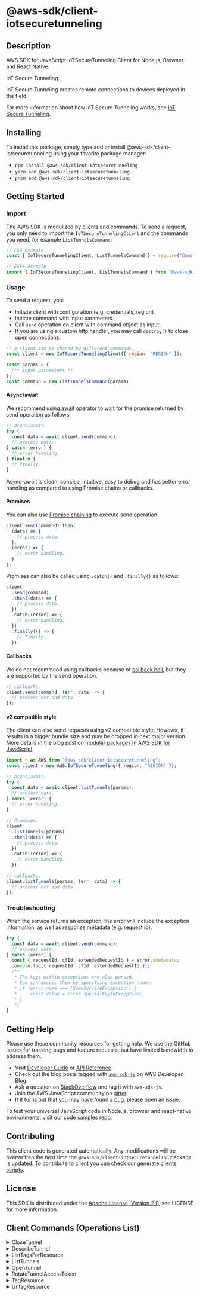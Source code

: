 <!-- generated file, do not edit directly -->

# @aws-sdk/client-iotsecuretunneling

## Description

AWS SDK for JavaScript IoTSecureTunneling Client for Node.js, Browser and React Native.

<fullname>IoT Secure Tunneling</fullname>

<p>IoT Secure Tunneling creates remote connections to devices deployed in the
field.</p>
<p>For more information about how IoT Secure Tunneling works, see <a href="https://docs.aws.amazon.com/iot/latest/developerguide/secure-tunneling.html">IoT
Secure Tunneling</a>.</p>

## Installing

To install this package, simply type add or install @aws-sdk/client-iotsecuretunneling
using your favorite package manager:

- `npm install @aws-sdk/client-iotsecuretunneling`
- `yarn add @aws-sdk/client-iotsecuretunneling`
- `pnpm add @aws-sdk/client-iotsecuretunneling`

## Getting Started

### Import

The AWS SDK is modulized by clients and commands.
To send a request, you only need to import the `IoTSecureTunnelingClient` and
the commands you need, for example `ListTunnelsCommand`:

```js
// ES5 example
const { IoTSecureTunnelingClient, ListTunnelsCommand } = require("@aws-sdk/client-iotsecuretunneling");
```

```ts
// ES6+ example
import { IoTSecureTunnelingClient, ListTunnelsCommand } from "@aws-sdk/client-iotsecuretunneling";
```

### Usage

To send a request, you:

- Initiate client with configuration (e.g. credentials, region).
- Initiate command with input parameters.
- Call `send` operation on client with command object as input.
- If you are using a custom http handler, you may call `destroy()` to close open connections.

```js
// a client can be shared by different commands.
const client = new IoTSecureTunnelingClient({ region: "REGION" });

const params = {
  /** input parameters */
};
const command = new ListTunnelsCommand(params);
```

#### Async/await

We recommend using [await](https://developer.mozilla.org/en-US/docs/Web/JavaScript/Reference/Operators/await)
operator to wait for the promise returned by send operation as follows:

```js
// async/await.
try {
  const data = await client.send(command);
  // process data.
} catch (error) {
  // error handling.
} finally {
  // finally.
}
```

Async-await is clean, concise, intuitive, easy to debug and has better error handling
as compared to using Promise chains or callbacks.

#### Promises

You can also use [Promise chaining](https://developer.mozilla.org/en-US/docs/Web/JavaScript/Guide/Using_promises#chaining)
to execute send operation.

```js
client.send(command).then(
  (data) => {
    // process data.
  },
  (error) => {
    // error handling.
  }
);
```

Promises can also be called using `.catch()` and `.finally()` as follows:

```js
client
  .send(command)
  .then((data) => {
    // process data.
  })
  .catch((error) => {
    // error handling.
  })
  .finally(() => {
    // finally.
  });
```

#### Callbacks

We do not recommend using callbacks because of [callback hell](http://callbackhell.com/),
but they are supported by the send operation.

```js
// callbacks.
client.send(command, (err, data) => {
  // process err and data.
});
```

#### v2 compatible style

The client can also send requests using v2 compatible style.
However, it results in a bigger bundle size and may be dropped in next major version. More details in the blog post
on [modular packages in AWS SDK for JavaScript](https://aws.amazon.com/blogs/developer/modular-packages-in-aws-sdk-for-javascript/)

```ts
import * as AWS from "@aws-sdk/client-iotsecuretunneling";
const client = new AWS.IoTSecureTunneling({ region: "REGION" });

// async/await.
try {
  const data = await client.listTunnels(params);
  // process data.
} catch (error) {
  // error handling.
}

// Promises.
client
  .listTunnels(params)
  .then((data) => {
    // process data.
  })
  .catch((error) => {
    // error handling.
  });

// callbacks.
client.listTunnels(params, (err, data) => {
  // process err and data.
});
```

### Troubleshooting

When the service returns an exception, the error will include the exception information,
as well as response metadata (e.g. request id).

```js
try {
  const data = await client.send(command);
  // process data.
} catch (error) {
  const { requestId, cfId, extendedRequestId } = error.$metadata;
  console.log({ requestId, cfId, extendedRequestId });
  /**
   * The keys within exceptions are also parsed.
   * You can access them by specifying exception names:
   * if (error.name === 'SomeServiceException') {
   *     const value = error.specialKeyInException;
   * }
   */
}
```

## Getting Help

Please use these community resources for getting help.
We use the GitHub issues for tracking bugs and feature requests, but have limited bandwidth to address them.

- Visit [Developer Guide](https://docs.aws.amazon.com/sdk-for-javascript/v3/developer-guide/welcome.html)
  or [API Reference](https://docs.aws.amazon.com/AWSJavaScriptSDK/v3/latest/index.html).
- Check out the blog posts tagged with [`aws-sdk-js`](https://aws.amazon.com/blogs/developer/tag/aws-sdk-js/)
  on AWS Developer Blog.
- Ask a question on [StackOverflow](https://stackoverflow.com/questions/tagged/aws-sdk-js) and tag it with `aws-sdk-js`.
- Join the AWS JavaScript community on [gitter](https://gitter.im/aws/aws-sdk-js-v3).
- If it turns out that you may have found a bug, please [open an issue](https://github.com/aws/aws-sdk-js-v3/issues/new/choose).

To test your universal JavaScript code in Node.js, browser and react-native environments,
visit our [code samples repo](https://github.com/aws-samples/aws-sdk-js-tests).

## Contributing

This client code is generated automatically. Any modifications will be overwritten the next time the `@aws-sdk/client-iotsecuretunneling` package is updated.
To contribute to client you can check our [generate clients scripts](https://github.com/aws/aws-sdk-js-v3/tree/main/scripts/generate-clients).

## License

This SDK is distributed under the
[Apache License, Version 2.0](http://www.apache.org/licenses/LICENSE-2.0),
see LICENSE for more information.

## Client Commands (Operations List)

<details>
<summary>
CloseTunnel
</summary>

[Command API Reference](https://docs.aws.amazon.com/AWSJavaScriptSDK/v3/latest/client/iotsecuretunneling/command/CloseTunnelCommand/) / [Input](https://docs.aws.amazon.com/AWSJavaScriptSDK/v3/latest/Package/-aws-sdk-client-iotsecuretunneling/Interface/CloseTunnelCommandInput/) / [Output](https://docs.aws.amazon.com/AWSJavaScriptSDK/v3/latest/Package/-aws-sdk-client-iotsecuretunneling/Interface/CloseTunnelCommandOutput/)

</details>
<details>
<summary>
DescribeTunnel
</summary>

[Command API Reference](https://docs.aws.amazon.com/AWSJavaScriptSDK/v3/latest/client/iotsecuretunneling/command/DescribeTunnelCommand/) / [Input](https://docs.aws.amazon.com/AWSJavaScriptSDK/v3/latest/Package/-aws-sdk-client-iotsecuretunneling/Interface/DescribeTunnelCommandInput/) / [Output](https://docs.aws.amazon.com/AWSJavaScriptSDK/v3/latest/Package/-aws-sdk-client-iotsecuretunneling/Interface/DescribeTunnelCommandOutput/)

</details>
<details>
<summary>
ListTagsForResource
</summary>

[Command API Reference](https://docs.aws.amazon.com/AWSJavaScriptSDK/v3/latest/client/iotsecuretunneling/command/ListTagsForResourceCommand/) / [Input](https://docs.aws.amazon.com/AWSJavaScriptSDK/v3/latest/Package/-aws-sdk-client-iotsecuretunneling/Interface/ListTagsForResourceCommandInput/) / [Output](https://docs.aws.amazon.com/AWSJavaScriptSDK/v3/latest/Package/-aws-sdk-client-iotsecuretunneling/Interface/ListTagsForResourceCommandOutput/)

</details>
<details>
<summary>
ListTunnels
</summary>

[Command API Reference](https://docs.aws.amazon.com/AWSJavaScriptSDK/v3/latest/client/iotsecuretunneling/command/ListTunnelsCommand/) / [Input](https://docs.aws.amazon.com/AWSJavaScriptSDK/v3/latest/Package/-aws-sdk-client-iotsecuretunneling/Interface/ListTunnelsCommandInput/) / [Output](https://docs.aws.amazon.com/AWSJavaScriptSDK/v3/latest/Package/-aws-sdk-client-iotsecuretunneling/Interface/ListTunnelsCommandOutput/)

</details>
<details>
<summary>
OpenTunnel
</summary>

[Command API Reference](https://docs.aws.amazon.com/AWSJavaScriptSDK/v3/latest/client/iotsecuretunneling/command/OpenTunnelCommand/) / [Input](https://docs.aws.amazon.com/AWSJavaScriptSDK/v3/latest/Package/-aws-sdk-client-iotsecuretunneling/Interface/OpenTunnelCommandInput/) / [Output](https://docs.aws.amazon.com/AWSJavaScriptSDK/v3/latest/Package/-aws-sdk-client-iotsecuretunneling/Interface/OpenTunnelCommandOutput/)

</details>
<details>
<summary>
RotateTunnelAccessToken
</summary>

[Command API Reference](https://docs.aws.amazon.com/AWSJavaScriptSDK/v3/latest/client/iotsecuretunneling/command/RotateTunnelAccessTokenCommand/) / [Input](https://docs.aws.amazon.com/AWSJavaScriptSDK/v3/latest/Package/-aws-sdk-client-iotsecuretunneling/Interface/RotateTunnelAccessTokenCommandInput/) / [Output](https://docs.aws.amazon.com/AWSJavaScriptSDK/v3/latest/Package/-aws-sdk-client-iotsecuretunneling/Interface/RotateTunnelAccessTokenCommandOutput/)

</details>
<details>
<summary>
TagResource
</summary>

[Command API Reference](https://docs.aws.amazon.com/AWSJavaScriptSDK/v3/latest/client/iotsecuretunneling/command/TagResourceCommand/) / [Input](https://docs.aws.amazon.com/AWSJavaScriptSDK/v3/latest/Package/-aws-sdk-client-iotsecuretunneling/Interface/TagResourceCommandInput/) / [Output](https://docs.aws.amazon.com/AWSJavaScriptSDK/v3/latest/Package/-aws-sdk-client-iotsecuretunneling/Interface/TagResourceCommandOutput/)

</details>
<details>
<summary>
UntagResource
</summary>

[Command API Reference](https://docs.aws.amazon.com/AWSJavaScriptSDK/v3/latest/client/iotsecuretunneling/command/UntagResourceCommand/) / [Input](https://docs.aws.amazon.com/AWSJavaScriptSDK/v3/latest/Package/-aws-sdk-client-iotsecuretunneling/Interface/UntagResourceCommandInput/) / [Output](https://docs.aws.amazon.com/AWSJavaScriptSDK/v3/latest/Package/-aws-sdk-client-iotsecuretunneling/Interface/UntagResourceCommandOutput/)

</details>
